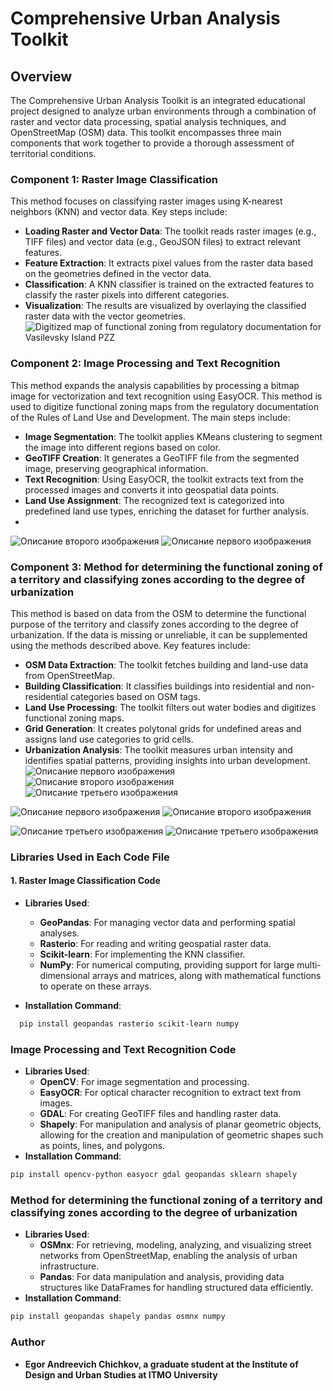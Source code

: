 # Comprehensive Urban Analysis Toolkit

## Overview

The Comprehensive Urban Analysis Toolkit is an integrated educational project designed to analyze urban environments through a combination of raster and vector data processing, spatial analysis techniques, and OpenStreetMap (OSM) data. This toolkit encompasses three main components that work together to provide a thorough assessment of territorial conditions.

### Component 1: Raster Image Classification

This method focuses on classifying raster images using K-nearest neighbors (KNN) and vector data. Key steps include:

- **Loading Raster and Vector Data**: The toolkit reads raster images (e.g., TIFF files) and vector data (e.g., GeoJSON files) to extract relevant features.
- **Feature Extraction**: It extracts pixel values from the raster data based on the geometries defined in the vector data.
- **Classification**: A KNN classifier is trained on the extracted features to classify the raster pixels into different categories.
- **Visualization**: The results are visualized by overlaying the classified raster data with the vector geometries.
![Digitized map of functional zoning from regulatory documentation for Vasilevsky Island PZZ](img/021.png)


### Component 2: Image Processing and Text Recognition

This method expands the analysis capabilities by processing a bitmap image for vectorization and text recognition using EasyOCR. This method is used to digitize functional zoning maps from the regulatory documentation of the Rules of Land Use and Development. The main steps include:

- **Image Segmentation**: The toolkit applies KMeans clustering to segment the image into different regions based on color.
- **GeoTIFF Creation**: It generates a GeoTIFF file from the segmented image, preserving geographical information.
- **Text Recognition**: Using EasyOCR, the toolkit extracts text from the processed images and converts it into geospatial data points.
- **Land Use Assignment**: The recognized text is categorized into predefined land use types, enriching the dataset for further analysis.
- 
![Описание второго изображения](img/5469847474198935614.png)
![Описание первого изображения](img/Vasikevskiy.png)

### Component 3: Method for determining the functional zoning of a territory and classifying zones according to the degree of urbanization

This method is based on data from the OSM to determine the functional purpose of the territory and classify zones according to the degree of urbanization. If the data is missing or unreliable, it can be supplemented using the methods described above. Key features include:

- **OSM Data Extraction**: The toolkit fetches building and land-use data from OpenStreetMap.
- **Building Classification**: It classifies buildings into residential and non-residential categories based on OSM tags.
- **Land Use Processing**: The toolkit filters out water bodies and digitizes functional zoning maps.
- **Grid Generation**: It creates polytonal grids for undefined areas and assigns land use categories to grid cells.
- **Urbanization Analysis**: The toolkit measures urban intensity and identifies spatial patterns, providing insights into urban development.
![Описание первого изображения](img/010.png)
![Описание второго изображения](img/09.png)
![Описание третьего изображения](img/011-копия.png)

![Описание первого изображения](img/015.png)
![Описание второго изображения](img/016.png)

![Описание третьего изображения](img/019.png)
![Описание третьего изображения](img/18.png)
  
### Libraries Used in Each Code File

#### 1. Raster Image Classification Code
- **Libraries Used**:
  - **GeoPandas**: For managing vector data and performing spatial analyses.
  - **Rasterio**: For reading and writing geospatial raster data.
  - **Scikit-learn**: For implementing the KNN classifier.
  - **NumPy**: For numerical computing, providing support for large multi-dimensional arrays and matrices, along with mathematical functions to operate on these arrays.
  
- **Installation Command**:
```bash
  pip install geopandas rasterio scikit-learn numpy
```

### Image Processing and Text Recognition Code
- **Libraries Used**:
  - **OpenCV**: For image segmentation and processing.
  - **EasyOCR**: For optical character recognition to extract text from images.
  - **GDAL**: For creating GeoTIFF files and handling raster data.
  - **Shapely**: For manipulation and analysis of planar geometric objects, allowing for the creation and manipulation of geometric shapes such as points, lines, and polygons.
- **Installation Command**:
```bash
pip install opencv-python easyocr gdal geopandas sklearn shapely
```
### Method for determining the functional zoning of a territory and classifying zones according to the degree of urbanization
- **Libraries Used**:
  - **OSMnx**: For retrieving, modeling, analyzing, and visualizing street networks from OpenStreetMap, enabling the analysis of urban infrastructure.
  - **Pandas**: For data manipulation and analysis, providing data structures like DataFrames for handling structured data efficiently.
- **Installation Command**:
```bash
pip install geopandas shapely pandas osmnx numpy
```

### Author
- **Egor Andreevich Chichkov, a graduate student at the Institute of Design and Urban Studies at ITMO University**

